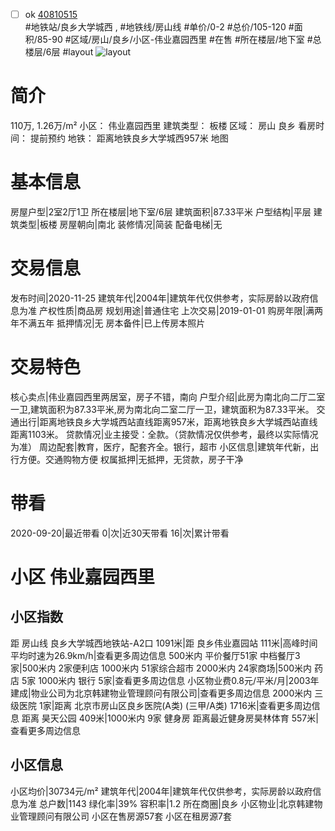 - [ ] ok [40810515](https://bj.5i5j.com/ershoufang/40810515.html)  
 #地铁站/良乡大学城西 ,  #地铁线/房山线
#单价/0-2 #总价/105-120 #面积/85-90   #区域/房山/良乡/小区-伟业嘉园西里 #在售 #所在楼层/地下室 #总楼层/6层 #layout 
![layout](http://image16.5i5j.com/erp/house/4081/40810515/huxing/7fc983a772a402147630469577398f11.jpg_P5.jpg) 
# 简介 
 110万,  1.26万/m² 
小区： 伟业嘉园西里
建筑类型： 板楼
区域： 房山 良乡
看房时间： 提前预约
地铁： 距离地铁良乡大学城西957米 地图
# 基本信息 
 房屋户型|2室2厅1卫
所在楼层|地下室/6层
建筑面积|87.33平米
户型结构|平层
建筑类型|板楼
房屋朝向|南北
装修情况|简装
配备电梯|无
# 交易信息 
 发布时间|2020-11-25
建筑年代|2004年|建筑年代仅供参考，实际房龄以政府信息为准
产权性质|商品房
规划用途|普通住宅
上次交易|2019-01-01
购房年限|满两年不满五年
抵押情况|无
房本备件|已上传房本照片
# 交易特色 
 核心卖点|伟业嘉园西里两居室，房子不错，南向
户型介绍|此房为南北向二厅二室一卫,建筑面积为87.33平米,房为南北向二室二厅一卫，建筑面积为87.33平米。
交通出行|距离地铁良乡大学城西站直线距离957米，距离地铁良乡大学城西站直线距离1103米。
贷款情况|业主接受：全款。（贷款情况仅供参考，最终以实际情况为准）
周边配套|教育，医疗，配套齐全。银行，超市
小区信息|建筑年代新，出行方便。交通购物方便
权属抵押|无抵押，无贷款，房子干净
# 带看 
 2020-09-20|最近带看	 0|次|近30天带看	 16|次|累计带看
# 小区 伟业嘉园西里
## 小区指数 
 距 房山线 良乡大学城西地铁站-A2口 1091米|距 良乡伟业嘉园站 111米|高峰时间平均时速为26.9km/h|查看更多周边信息
500米内 平价餐厅51家
中档餐厅3家|500米内 2家便利店
1000米内 51家综合超市
2000米内 24家商场|500米内 药店 5家
1000米内 银行 5家|查看更多周边信息
小区物业费0.8元/平米/月|2003年建成|物业公司为北京韩建物业管理顾问有限公司|查看更多周边信息
2000米内 三级医院 1家|距离 北京市房山区良乡医院(A类) (三甲/A类) 1716米|查看更多周边信息
距离 昊天公园 409米|1000米内 9家 健身房
距离最近健身房昊林体育 557米|查看更多周边信息
## 小区信息 
 小区均价|30734元/m²
建筑年代|2004年|建筑年代仅供参考，实际房龄以政府信息为准
总户数|1143
绿化率|39%
容积率|1.2
所在商圈|良乡
小区物业|北京韩建物业管理顾问有限公司
小区在售房源57套
小区在租房源7套

